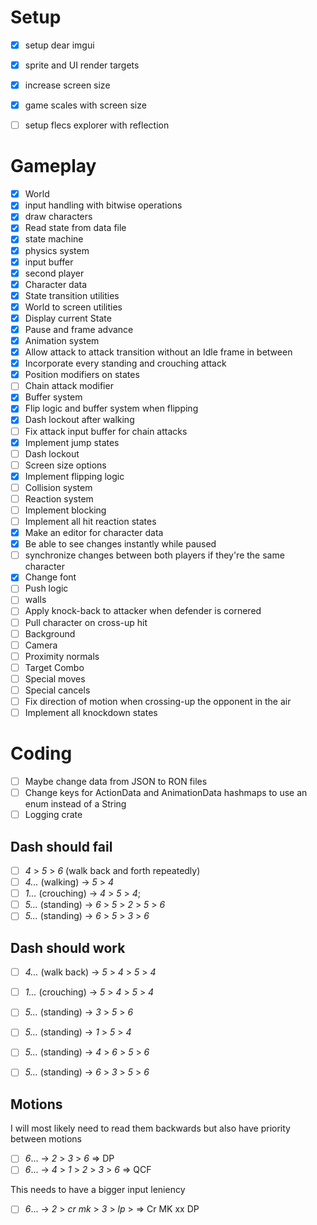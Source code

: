 # Setup
- [x] setup dear imgui
- [x] sprite and UI render targets
- [x] increase screen size
- [x] game scales with screen size
- [ ] setup flecs explorer with reflection


# Gameplay
- [x] World
- [x] input handling with bitwise operations
- [x] draw characters
- [x] Read state from data file
- [x] state machine
- [x] physics system
- [x] input buffer
- [x] second player
- [x] Character data
- [x] State transition utilities
- [x] World to screen utilities
- [x] Display current State
- [x] Pause and frame advance
- [x] Animation system
- [x] Allow attack to attack transition without an Idle frame in between
- [x] Incorporate every standing and crouching attack
- [x] Position modifiers on states
- [ ] Chain attack modifier
- [x] Buffer system
- [x] Flip logic and buffer system when flipping
- [x] Dash lockout after walking
- [ ] Fix attack input buffer for chain attacks
- [x] Implement jump states
- [ ] Dash lockout
- [ ] Screen size options
- [x] Implement flipping logic
- [ ] Collision system
- [ ] Reaction system
- [ ] Implement blocking
- [ ] Implement all hit reaction states
- [x] Make an editor for character data
- [x] Be able to see changes instantly while paused
- [ ] synchronize changes between both players if they're the same character
- [x] Change font
- [ ] Push logic
- [ ] walls
- [ ] Apply knock-back to attacker when defender is cornered
- [ ] Pull character on cross-up hit
- [ ] Background
- [ ] Camera
- [ ] Proximity normals
- [ ] Target Combo
- [ ] Special moves
- [ ] Special cancels
- [ ] Fix direction of motion when crossing-up the opponent in the air
- [ ] Implement all knockdown states

# Coding

- [ ] Maybe change data from JSON to RON files
- [ ] Change keys for ActionData and AnimationData hashmaps to use an enum instead of a String
- [ ] Logging crate

## Dash should fail

- [ ] *4* > *5* > *6* (walk back and forth repeatedly)
- [ ] *4...* (walking) ->  *5* > *4*
- [ ] *1...* (crouching) ->  *4* > *5* > *4*;
- [ ] *5...* (standing) -> *6* > *5* > *2* > *5* > *6*
- [ ] *5...* (standing) -> *6* > *5* > *3* > *6*

## Dash should work

- [ ] *4...* (walk back) ->  *5* > *4* > *5* > *4*
- [ ] *1...* (crouching) ->  *5* > *4* > *5* > *4*
- [ ] *5...* (standing) -> *3* > *5* > *6*
- [ ] *5...* (standing) -> *1* > *5* > *4*
- [ ] *5...* (standing) -> *4* > *6* > *5* > *6*
- [ ] *5...* (standing) -> *6* > *3* > *5* > *6*


## Motions

I will most likely need to read them backwards but also have priority between motions

- [ ] *6*... -> *2* > *3* > *6* => DP
- [ ] *6*... -> *4* > *1* > *2* > *3* > *6* => QCF

This needs to have a bigger input leniency
- [ ] *6*... -> *2* > *cr mk* > *3* > *lp* > => Cr MK xx DP
